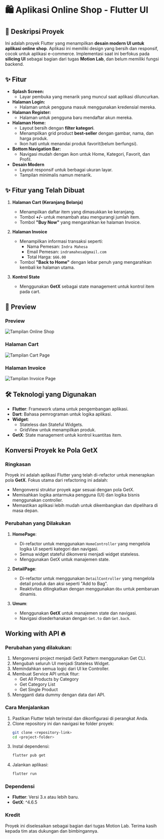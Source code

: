 # 🛍️ Aplikasi Online Shop - Flutter UI

## 🎯 Deskripsi Proyek

Ini adalah proyek Flutter yang menampilkan **desain modern UI untuk aplikasi online shop**. Aplikasi ini memiliki design yang bersih dan responsif, cocok untuk aplikasi e-commerce. Implementasi saat ini berfokus pada **silicing UI** sebagai bagian dari tugas **Motion Lab**, dan belum memiliki fungsi backend.

## ✨ Fitur

- **Splash Screen:**
  - Layar pembuka yang menarik yang muncul saat aplikasi diluncurkan.
- **Halaman Login:**
  - Halaman untuk pengguna masuk menggunakan kredensial mereka.
- **Halaman Register:**
  - Halaman untuk pengguna baru mendaftar akun mereka.
- **Halaman Home:**
  - Layout bersih dengan **filter kategori**.
  - Menampilkan grid product **best-seller** dengan gambar, nama, dan harga produk.
  - Ikon hati untuk menandai produk favorit(belum berfungsi).
- **Bottom Navigation Bar:**
  - Navigasi mudah dengan ikon untuk Home, Kategori, Favorit, dan Profil.
- **Desain Modern**
  - Layout responsif untuk berbagai ukuran layar.
  - Tampilan minimalis namun menarik.

## ✨ Fitur yang Telah Dibuat

1. **Halaman Cart (Keranjang Belanja)**

   - Menampilkan daftar item yang dimasukkan ke keranjang.
   - Tombol **+/-** untuk menambah atau mengurangi jumlah item.
   - Tombol **"Buy Now"** yang mengarahkan ke halaman Invoice.

2. **Halaman Invoice**

   - Menampilkan informasi transaksi seperti:
     - Nama Pemesan: `Indra Mahesa`
     - Email Pemesan: `indramahesa@gmail.com`
     - Total Harga: `$66.00`
   - Tombol **"Back to Home"** dengan lebar penuh yang mengarahkan kembali ke halaman utama.

3. **Kontrol State**
   - Menggunakan **GetX** sebagai state management untuk kontrol item pada cart.

## 📸 Preview

### **Preview**

![Tampilan Online Shop](assets/images/preview.png)

### **Halaman Cart**

![Tampilan Cart Page](assets/images/mycart.png)

### **Halaman Invoice**

![Tampilan Invoice Page](assets/images/invoice.png)

## 🛠️ Teknologi yang Digunakan

- **Flutter**: Framework utama untuk pengembangan aplikasi.
- **Dart**: Bahasa pemrograman untuk logika aplikasi.
- **Widget**:
  - Stateless dan Stateful Widgets.
  - GridView untuk menampilkan produk.
- **GetX**: State management untuk kontrol kuantitas item.

## Konversi Proyek ke Pola GetX

### Ringkasan

Proyek ini adalah aplikasi Flutter yang telah di-refactor untuk menerapkan pola **GetX**. Fokus utama dari refactoring ini adalah:

- Mengonversi struktur proyek agar sesuai dengan pola GetX.
- Memisahkan logika antarmuka pengguna (UI) dan logika bisnis menggunakan controller.
- Memastikan aplikasi lebih mudah untuk dikembangkan dan dipelihara di masa depan.

### Perubahan yang Dilakukan

1. **HomePage**:

   - Di-refactor untuk menggunakan `HomeController` yang mengelola logika UI seperti kategori dan navigasi.
   - Semua widget stateful dikonversi menjadi widget stateless.
   - Menggunakan GetX untuk manajemen state.

2. **DetailPage**:

   - Di-refactor untuk menggunakan `DetailController` yang mengelola detail produk dan aksi seperti "Add to Bag".
   - Reaktivitas ditingkatkan dengan menggunakan `Obx` untuk pembaruan dinamis.

3. **Umum**:
   - Menggunakan **GetX** untuk manajemen state dan navigasi.
   - Navigasi disederhanakan dengan `Get.to` dan `Get.back`.

## Working with API 🔥

### Perubahan yang dilakukan:

1. Mengonversi project menjadi GetX Pattern menggunakan Get CLI.
2. Mengubah seluruh UI menjadi Stateless Widget.
3. Memindahkan semua logic dari UI ke Controller.
4. Membuat Service API untuk fitur:
   - Get All Products by Category
   - Get Category List
   - Get Single Product
5. Mengganti data dummy dengan data dari API.

### Cara Menjalankan

1. Pastikan Flutter telah terinstal dan dikonfigurasi di perangkat Anda.
2. Clone repository ini dan navigasi ke folder proyek:
   ```bash
   git clone <repository-link>
   cd <project-folder>
   ```
3. Instal dependensi:
   ```bash
   flutter pub get
   ```
4. Jalankan aplikasi:
   ```bash
   flutter run
   ```

### Dependensi

- **Flutter**: Versi 3.x atau lebih baru.
- **GetX**: ^4.6.5

### Kredit

Proyek ini diselesaikan sebagai bagian dari tugas Motion Lab. Terima kasih kepada tim atas dukungan dan bimbingannya.
